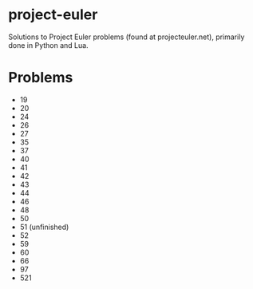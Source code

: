 # project-euler

Solutions to Project Euler problems (found at projecteuler.net),
primarily done in Python and Lua.

# Problems

- 19
- 20
- 24
- 26
- 27
- 35
- 37
- 40
- 41
- 42
- 43
- 44
- 46
- 48
- 50
- 51 (unfinished)
- 52
- 59
- 60
- 66
- 97
- 521 
